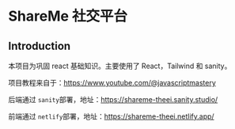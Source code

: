 # ShareMe 社交平台



## Introduction

本项目为巩固 react 基础知识。主要使用了 React，Tailwind 和 sanity。

项目教程来自于：https://www.youtube.com/@javascriptmastery

后端通过 `sanity`部署，地址：https://shareme-theei.sanity.studio/

前端通过 `netlify`部署，地址：https://shareme-theei.netlify.app/



